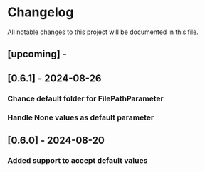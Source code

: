 # Changelog

All notable changes to this project will be documented in this file.


## [upcoming] -

## [0.6.1] - 2024-08-26

### Chance default folder for FilePathParameter
### Handle None values as default parameter

## [0.6.0] - 2024-08-20

### Added support to accept default values

